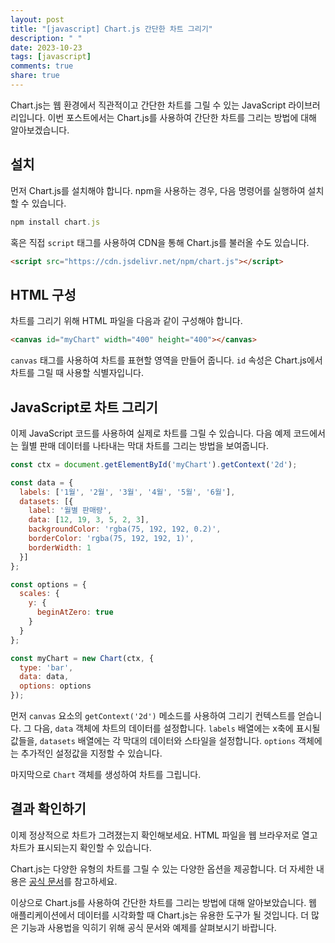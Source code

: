 ```yaml
---
layout: post
title: "[javascript] Chart.js 간단한 차트 그리기"
description: " "
date: 2023-10-23
tags: [javascript]
comments: true
share: true
---
```


Chart.js는 웹 환경에서 직관적이고 간단한 차트를 그릴 수 있는 JavaScript 라이브러리입니다. 이번 포스트에서는 Chart.js를 사용하여 간단한 차트를 그리는 방법에 대해 알아보겠습니다.

## 설치

먼저 Chart.js를 설치해야 합니다. npm을 사용하는 경우, 다음 명령어를 실행하여 설치할 수 있습니다.

```javascript
npm install chart.js
```

혹은 직접 `script` 태그를 사용하여 CDN을 통해 Chart.js를 불러올 수도 있습니다.

```html
<script src="https://cdn.jsdelivr.net/npm/chart.js"></script>
```

## HTML 구성

차트를 그리기 위해 HTML 파일을 다음과 같이 구성해야 합니다.

```html
<canvas id="myChart" width="400" height="400"></canvas>
```

`canvas` 태그를 사용하여 차트를 표현할 영역을 만들어 줍니다. `id` 속성은 Chart.js에서 차트를 그릴 때 사용할 식별자입니다.

## JavaScript로 차트 그리기

이제 JavaScript 코드를 사용하여 실제로 차트를 그릴 수 있습니다. 다음 예제 코드에서는 월별 판매 데이터를 나타내는 막대 차트를 그리는 방법을 보여줍니다.

```javascript
const ctx = document.getElementById('myChart').getContext('2d');

const data = {
  labels: ['1월', '2월', '3월', '4월', '5월', '6월'],
  datasets: [{
    label: '월별 판매량',
    data: [12, 19, 3, 5, 2, 3],
    backgroundColor: 'rgba(75, 192, 192, 0.2)',
    borderColor: 'rgba(75, 192, 192, 1)',
    borderWidth: 1
  }]
};

const options = {
  scales: {
    y: {
      beginAtZero: true
    }
  }
};

const myChart = new Chart(ctx, {
  type: 'bar',
  data: data,
  options: options
});
```

먼저 `canvas` 요소의 `getContext('2d')` 메소드를 사용하여 그리기 컨텍스트를 얻습니다. 그 다음, `data` 객체에 차트의 데이터를 설정합니다. `labels` 배열에는 x축에 표시될 값들을, `datasets` 배열에는 각 막대의 데이터와 스타일을 설정합니다. `options` 객체에는 추가적인 설정값을 지정할 수 있습니다.

마지막으로 `Chart` 객체를 생성하여 차트를 그립니다.

## 결과 확인하기

이제 정상적으로 차트가 그려졌는지 확인해보세요. HTML 파일을 웹 브라우저로 열고 차트가 표시되는지 확인할 수 있습니다.

Chart.js는 다양한 유형의 차트를 그릴 수 있는 다양한 옵션을 제공합니다. 더 자세한 내용은 [공식 문서](https://www.chartjs.org/docs/latest/)를 참고하세요.

이상으로 Chart.js를 사용하여 간단한 차트를 그리는 방법에 대해 알아보았습니다. 웹 애플리케이션에서 데이터를 시각화할 때 Chart.js는 유용한 도구가 될 것입니다. 더 많은 기능과 사용법을 익히기 위해 공식 문서와 예제를 살펴보시기 바랍니다.